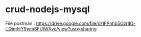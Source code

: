 # crud-nodejs-mysql

File postman : https://drive.google.com/file/d/1FPnhb5OzrllO-I_QimhIY9wmSFUlWXve/view?usp=sharing
